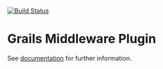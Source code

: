 [![Build Status](https://travis-ci.org/driverpt/grails-middleware.svg)](https://travis-ci.org/driverpt/grails-middleware)

Grails Middleware Plugin
==================================

See [documentation](https://driverpt.github.io/grails-middleware/) for further information.
